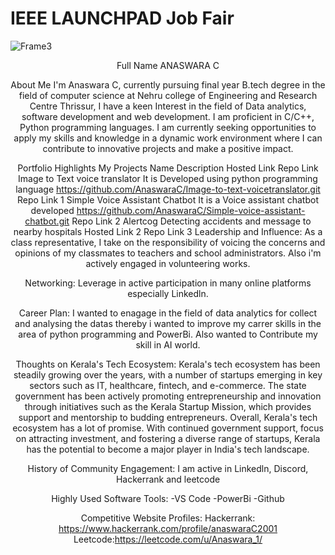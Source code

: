 # IEEE LAUNCHPAD Job Fair







![Frame3](https://github.com/gtech-mulearn/IEEE-LAUNCHPAD/assets/94307781/33c8ad32-fb7e-4a84-8c05-054c697904fc)







<div align="center">
Full Name
ANASWARA C

About Me
I'm Anaswara C, currently pursuing final year B.tech degree in the field of computer science at Nehru college of Engineering and Research Centre Thrissur, I have a keen Interest in the field of Data analytics, software development and web development. I am proficient in C/C++, Python programming languages. I am currently seeking opportunities to apply my skills and knowledge in a dynamic work environment where I can contribute to innovative projects and make a positive impact.

Portfolio Highlights
My Projects
Name	Description	Hosted Link	Repo Link
Image to Text voice translator	It is Developed using python programming language	https://github.com/AnaswaraC/Image-to-text-voicetranslator.git	Repo Link 1
Simple Voice Assistant Chatbot	It is a Voice assistant chatbot developed	https://github.com/AnaswaraC/Simple-voice-assistant-chatbot.git	Repo Link 2
Alertcog	Detecting accidents and message to nearby hospitals	Hosted Link 2	Repo Link 3
Leadership and Influence:
As a class representative, I take on the responsibility of voicing the concerns and opinions of my classmates to teachers and school administrators. Also i'm actively engaged in volunteering works.

Networking:
Leverage in active participation in many online platforms especially Linkedln.

Career Plan:
I wanted to enagage in the field of data analytics for collect and analysing the datas thereby i wanted to improve my carrer skills in the area of python programming and PowerBi. Also wanted to Contribute my skill in AI world.

Thoughts on Kerala's Tech Ecosystem:
Kerala's tech ecosystem has been steadily growing over the years, with a number of startups emerging in key sectors such as IT, healthcare, fintech, and e-commerce. The state government has been actively promoting entrepreneurship and innovation through initiatives such as the Kerala Startup Mission, which provides support and mentorship to budding entrepreneurs. Overall, Kerala's tech ecosystem has a lot of promise. With continued government support, focus on attracting investment, and fostering a diverse range of startups, Kerala has the potential to become a major player in India's tech landscape.

History of Community Engagement:
I am active in Linkedln, Discord, Hackerrank and leetcode

Highly Used Software Tools:
-VS Code -PowerBi -Github

Competitive Website Profiles:
Hackerrank: https://www.hackerrank.com/profile/anaswaraC2001 Leetcode:https://leetcode.com/u/Anaswara_1/
</div>






